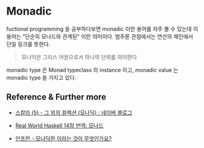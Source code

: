 # Monadic

fuctional programming 을 공부하다보면 monadic 이란 용어를 자주 볼 수 있는데 이 용어는 "단순히 모나드와 관계된" 이란 의미이다. 범주론 관점에서는 연산의 체인에서 단일 링크를 뜻한다.

> 모나딕은 그리스 어원으로서 하나의 단위를 의미한다

monadic type 은 Monad typeclass 의 instance 이고, monadic value 는 monadic type 을 가지고 있다.

## Reference & Further more

* [스칼라 (5) - 그 외의 컬렉션 (모나딕) : 네이버 블로그](http://blog.naver.com/PostView.nhn?blogId=kkforgg&logNo=221087136468)


* [Real World Haskell 14장 번역: 모나드](https://ddwroom.tistory.com/59)


* [인프런 - 모나딕한 이라는 것이 무엇인가요?](https://www.inflearn.com/questions/10027)
